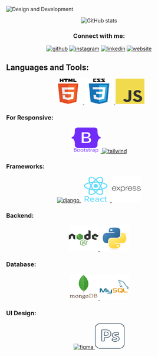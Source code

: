 ![Design and Development](https://github.com/JUSAIR-PUTHUSSERI/JUSAIR-JSR/blob/main/Screenshot%20(886).png)


<p align="center">
    <img src="https://github-readme-stats.vercel.app/api?username=JUSAIR-PUTHUSSERI&show_icons=true" alt="GitHub stats">
</p>

<h3 align="center">Connect with me:</h3>
<p align="center">
    <a href="https://github.com/JUSAIR-PUTHUSSERI"><img src='https://img.icons8.com/ios-filled/50/ffffff/github.png' alt='github' height='45'></a> 
    <a href="https://www.instagram.com/jusair_jsr/"><img src='https://img.icons8.com/ios-filled/50/ffffff/instagram-new.png' alt='instagram' height='45'></a>
    <a href="https://www.linkedin.com/in/jusairjsr/"><img src='https://img.icons8.com/ios-filled/50/ffffff/linkedin.png' alt='linkedin' height='45'></a>
    <a href="https://portfolio01-mu.vercel.app/"><img src='https://img.icons8.com/ios-filled/50/ffffff/cloud.png' alt='website' height='40'></a>
</p>

<h2 align="left">Languages and Tools:</h2>
<p align="center">
    <a href="https://www.w3.org/html/" target="_blank" rel="noreferrer">
        <img src="https://raw.githubusercontent.com/devicons/devicon/master/icons/html5/html5-original-wordmark.svg" alt="html5" width="80" height="70"/> 
    </a>
    <a href="https://www.w3schools.com/css/" target="_blank" rel="noreferrer">
        <img src="https://raw.githubusercontent.com/devicons/devicon/master/icons/css3/css3-original-wordmark.svg" alt="css3" width="80" height="70"/> 
    </a>
     <a href="https://developer.mozilla.org/en-US/docs/Web/JavaScript" target="_blank" rel="noreferrer">
        <img src="https://raw.githubusercontent.com/devicons/devicon/master/icons/javascript/javascript-original.svg" alt="javascript" width="80" height="70"/> 
    </a>
</p>

### For Responsive:  
<p align="center">
    <a href="https://getbootstrap.com" target="_blank" rel="noreferrer">
        <img src="https://raw.githubusercontent.com/devicons/devicon/master/icons/bootstrap/bootstrap-plain-wordmark.svg" alt="bootstrap" width="80" height="70"/> 
    </a>
    <a href="https://tailwindcss.com/" target="_blank" rel="noreferrer">
        <img src="https://www.vectorlogo.zone/logos/tailwindcss/tailwindcss-icon.svg" alt="tailwind" width="80" height="70"/> 
    </a>
</p>

### Frameworks:
<p align="center">
    <a href="https://www.djangoproject.com/" target="_blank" rel="noreferrer">
        <img src="https://cdn.worldvectorlogo.com/logos/django.svg" alt="django" width="80" height="70"/> 
    </a>
    <a href="https://reactjs.org/" target="_blank" rel="noreferrer">
        <img src="https://raw.githubusercontent.com/devicons/devicon/master/icons/react/react-original-wordmark.svg" alt="react" width="80" height="70"/> 
    </a>
    <a href="https://expressjs.com" target="_blank" rel="noreferrer">
        <img src="https://raw.githubusercontent.com/devicons/devicon/master/icons/express/express-original-wordmark.svg" alt="express" width="80" height="70"/> 
    </a>
   
</p>

### Backend:
<p align="center">
<a href="https://nodejs.org" target="_blank" rel="noreferrer">
        <img src="https://raw.githubusercontent.com/devicons/devicon/master/icons/nodejs/nodejs-original-wordmark.svg" alt="nodejs" width="80" height="70"/> 
    </a>
<a href="https://www.python.org" target="_blank" rel="noreferrer">
        <img src="https://raw.githubusercontent.com/devicons/devicon/master/icons/python/python-original.svg" alt="python" width="80" height="70"/> 
    </a>
</p>

### Database:
<p align="center">
    <a href="https://www.mongodb.com/" target="_blank" rel="noreferrer">
        <img src="https://raw.githubusercontent.com/devicons/devicon/master/icons/mongodb/mongodb-original-wordmark.svg" alt="mongodb" width="80" height="70"/> 
    </a>
    <a href="https://www.mysql.com/" target="_blank" rel="noreferrer">
        <img src="https://raw.githubusercontent.com/devicons/devicon/master/icons/mysql/mysql-original-wordmark.svg" alt="mysql" width="80" height="70"/> 
    </a>
</p>

### UI Design:
<p align="center">
    <a href="https://www.figma.com/" target="_blank" rel="noreferrer">
        <img src="https://www.vectorlogo.zone/logos/figma/figma-icon.svg" alt="figma" width="80" height="70"/> 
    </a>
    <a href="https://www.photoshop.com/en" target="_blank" rel="noreferrer">
        <img src="https://raw.githubusercontent.com/devicons/devicon/master/icons/photoshop/photoshop-line.svg" alt="photoshop" width="80" height="70"/> 
    </a>
</p>


